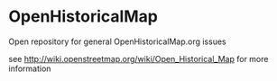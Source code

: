 OpenHistoricalMap
=================

Open repository for general OpenHistoricalMap.org issues 


see http://wiki.openstreetmap.org/wiki/Open_Historical_Map for more information
